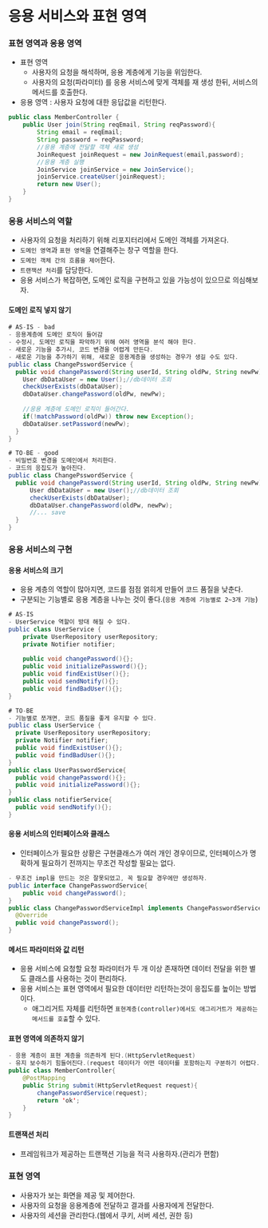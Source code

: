 # 응용 서비스와 표현 영역

### 표현 영역과 응용 영역
- 표현 영역
  - 사용자의 요청을 해석하며, 응용 계층에게 기능을 위임한다.
  - 사용자의 요청(파라미터) 를 응용 서비스에 맞게 객체를 재 생성 한뒤, 서비스의 메서드를 호출한다.
- 응용 영역 : 사용자 요청에 대한 응답값을 리턴한다.
````JAVA
public class MemberController {
    public User join(String reqEmail, String reqPassword){
        String email = reqEmail;
        String password = reqPassword;
        //응용 계층에 전달할 객체 새로 생성
        JoinRequest joinRequest = new JoinRequest(email,password);
        //응용 계층 실행
        JoinService joinService = new JoinService();
        joinService.createUser(joinRequest);
        return new User();
    }
}
````
### 응용 서비스의 역할
- 사용자의 요청을 처리하기 위해 리포지터리에서 도메인 객체를 가져온다.
- `도메인 영역`과 `표현 영역`을 연결해주는 창구 역할을 한다.
- `도메인 객체 간의 흐름을 제어`한다.
- `트랜잭션 처리`를 담당한다.
- 응용 서비스가 복잡하면, 도메인 로직을 구현하고 있을 가능성이 있으므로 의심해보자.

#### 도메인 로직 넣지 않기
````JAVA
# AS-IS - bad
- 응용계층에 도메인 로직이 들어감
- 수정시, 도메인 로직을 파악하기 위해 여러 영역을 분석 해야 한다.
- 새로운 기능을 추가시, 코드 변경을 어렵게 만든다.
- 새로운 기능을 추가하기 위해, 새로운 응용계층을 생성하는 경우가 생길 수도 있다.
public class ChangePsswordService {
  public void changePassword(String userId, String oldPw, String newPw) throws Exception {
    User dbDataUser = new User();//db데이터 조회
    checkUserExists(dbDataUser);
    dbDataUser.changePassword(oldPw, newPw);
    
    //응용 계층에 도메인 로직이 들어간다.
    if(!matchPassword(oldPw)) throw new Exception();
    dbDataUser.setPassword(newPw);
  }
}

# TO-BE - good
- 비밀번호 변경을 도메인에서 처리한다.
- 코드의 응집도가 높아진다.
public class ChangePsswordService {
  public void changePassword(String userId, String oldPw, String newPw) throws Exception {
      User dbDataUser = new User();//db데이터 조회
      checkUserExists(dbDataUser);
      dbDataUser.changePassword(oldPw, newPw);
      //... save
  }
}
````
### 응용 서비스의 구현
#### 응용 서비스의 크기
- 응용 계층의 역할이 많아지면, 코드를 점점 얽히게 만들어 코드 품질을 낮춘다.
- 구분되는 기능별로 응용 계층을 나누는 것이 좋다.(`응용 계층에 기능별로 2~3개 기능`)
````JAVA
# AS-IS
- UserService 역할이 방대 해질 수 있다.
public class UserService {
    private UserRepository userRepository;
    private Notifier notifier;
    
    public void changePassword(){};
    public void initializePassword(){};
    public void findExistUser(){};
    public void sendNotify(){};
    public void findBadUser(){};
}

# TO-BE
- 기능별로 쪼개면, 코드 품질을 좋게 유지할 수 있다.
public class UserService {
  private UserRepository userRepository;
  private Notifier notifier;
  public void findExistUser(){};
  public void findBadUser(){};
}
public class UserPasswordService{
  public void changePassword(){};
  public void initializePassword(){};
}
public class notifierService{
  public void sendNotify(){};   
}
````
#### 응용 서비스의 인터페이스와 클래스
- 인터페이스가 필요한 상황은 구현클래스가 여러 개인 경우이므로, 인터페이스가 명확하게 필요하기 전까지는
  무조건 작성할 필요는 없다.
````JAVA
- 무조건 impl을 만드는 것은 잘못되었고, 꼭 필요할 경우에만 생성하자.
public interface ChangePasswordService{
    public void changePassword();
}
public class ChangePasswordServiceImpl implements ChangePasswordService{
  @Override
  public void changePassword();
}
````
#### 메서드 파라미터와 값 리턴
- 응용 서비스에 요청할 요청 파라미터가 두 개 이상 존재하면 데이터 전달을 위한 별도 클래스를 사용하는 것이 편리하다.
- 응용 서비스는 표현 영역에서 필요한 데이터만 리턴하는것이 응집도를 높이는 방법이다.
  - 애그리거트 자체를 리턴하면 `표현계층(controller)에서도 애그리거트가 제공하는 메서드를 호출`할 수 있다.
#### 표현 영역에 의존하지 않기
````JAVA
- 응용 계층이 표현 계층을 의존하게 된다.(HttpServletRequest)
- 유지 보수하기 힘들어진다.(request 데이터가 어떤 데이터를 포함하는지 구분하기 어렵다.)
public class MemberController{
    @PostMapping
    public String submit(HttpServletRequest request){
        changePasswordService(request);
        return 'ok';
    }
}
````
#### 트랜잭션 처리
- 프레임워크가 제공하는 트랜잭션 기능을 적극 사용하자.(관리가 편함)

### 표현 영역
- 사용자가 보는 화면을 제공 및 제어한다.
- 사용자의 요청을 응용계층에 전달하고 결과를 사용자에게 전달한다.
- 사용자의 세션을 관리한다.(웹에서 쿠키, 서버 세션, 권한 등)